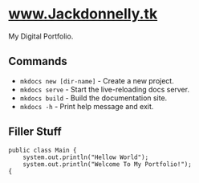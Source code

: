 # www.Jackdonnelly.tk

My Digital Portfolio.

## Commands

* `mkdocs new [dir-name]` - Create a new project.
* `mkdocs serve` - Start the live-reloading docs server.
* `mkdocs build` - Build the documentation site.
* `mkdocs -h` - Print help message and exit.

## Filler Stuff

    public class Main {
        system.out.println("Hellow World");
        system.out.println("Welcome To My Portfolio!");
    {

        
